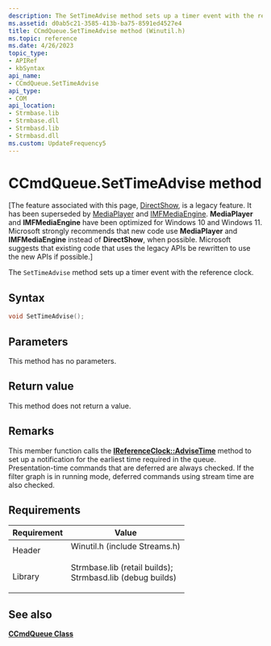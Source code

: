 ```yaml
---
description: The SetTimeAdvise method sets up a timer event with the reference clock.
ms.assetid: d0ab5c21-3585-413b-ba75-8591ed4527e4
title: CCmdQueue.SetTimeAdvise method (Winutil.h)
ms.topic: reference
ms.date: 4/26/2023
topic_type: 
- APIRef
- kbSyntax
api_name: 
- CCmdQueue.SetTimeAdvise
api_type: 
- COM
api_location: 
- Strmbase.lib
- Strmbase.dll
- Strmbasd.lib
- Strmbasd.dll
ms.custom: UpdateFrequency5
---
```


# CCmdQueue.SetTimeAdvise method

\[The feature associated with this page, [DirectShow](/windows/win32/directshow/directshow), is a legacy feature. It has been superseded by [MediaPlayer](/uwp/api/Windows.Media.Playback.MediaPlayer) and [IMFMediaEngine](/windows/win32/api/mfmediaengine/nn-mfmediaengine-imfmediaengine). **MediaPlayer** and **IMFMediaEngine** have been optimized for Windows 10 and Windows 11. Microsoft strongly recommends that new code use **MediaPlayer** and **IMFMediaEngine** instead of **DirectShow**, when possible. Microsoft suggests that existing code that uses the legacy APIs be rewritten to use the new APIs if possible.\]

The `SetTimeAdvise` method sets up a timer event with the reference clock.

## Syntax


```C++
void SetTimeAdvise();
```



## Parameters

This method has no parameters.

## Return value

This method does not return a value.

## Remarks

This member function calls the [**IReferenceClock::AdviseTime**](/windows/desktop/api/Strmif/nf-strmif-ireferenceclock-advisetime) method to set up a notification for the earliest time required in the queue. Presentation-time commands that are deferred are always checked. If the filter graph is in running mode, deferred commands using stream time are also checked.

## Requirements



| Requirement | Value |
|--------------------|--------------------------------------------------------------------------------------------------------------------------------------------------------------------------------------------|
| Header<br/>  | <dl> <dt>Winutil.h (include Streams.h)</dt> </dl>                                                                                   |
| Library<br/> | <dl> <dt>Strmbase.lib (retail builds); </dt> <dt>Strmbasd.lib (debug builds)</dt> </dl> |



## See also

<dl> <dt>

[**CCmdQueue Class**](ccmdqueue.md)
</dt> </dl>

 

 




